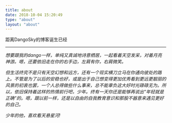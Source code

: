 ```yaml
---
title: about
date: 2018-10-04 15:20:49
type: "about"
layout: "about"
---
```



<script type="text/javascript">
function loveTime(){
var sum=new Date()-new Date(2018,9,3,23,3,38)
var d=Math.floor(sum/1000/60/60/24)
var leaveD=sum-d*24*60*60*1000

var h=Math.floor(leaveD/1000/60/60)
var leaveH=sum-(d*24*60*60*1000)-(h*60*60*1000)

var m=Math.floor(leaveH/1000/60)
var leaveM=sum-(d*24*60*60*1000)-(h*60*60*1000)-(m*60*1000)

var s=Math.floor(leaveM/1000)

d=zero(d);
h=zero(h);
m=zero(m);
s=zero(s);

document.getElementById("day").innerHTML=d+"天";
document.getElementById("hour").innerHTML=h+"小时"; 
document.getElementById("minutes").innerHTML=m+"分钟";
document.getElementById("seconds").innerHTML=s+"秒了。"; 
 

}
function zero(i){
if(i<10)  {i="0"+i;}
return i;
}

setInterval("loveTime();",1000);
</script>

<label>
     <p>距离DangoSky的博客诞生已经<strong><i><span id="day"></span><span id="hour"></span></span><span id="minutes"></span><span id="seconds"></span> </strong><i></p>
<label>
<hr>
<p>想要跟我的dango一样，单纯又真诚地诗意栖居，一起看着天空发呆，对着月亮神游。嗯，还要依旧走在你的右手边，左肩有你，右肩微笑。
<p>但生活终究不是只有天空幻想和远方，还有一个现实横刀立马在你通向彼处的路上。不管是为了以后的安稳也好，或是出于自己想变得更加优秀看到更远更靓丽的风景的初衷也罢，一个人总得做些什么事来，总不能辜负这大好时光碌碌无为。所以，依旧保持着这样的热情前行吧，少年。终有一天你还是能够再说出“年轻就是正确”的。嗯，跟以前一样，还是以自由的自我教育意识和那股不器意来遇见更好的自己。
<p>少年的他，喜欢看天悬星河!</p>